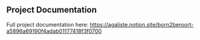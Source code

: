 ## Project Documentation
Full project documentation here: https://agaliste.notion.site/born2beroort-a5896a69190f4adab01177418f3f0700
